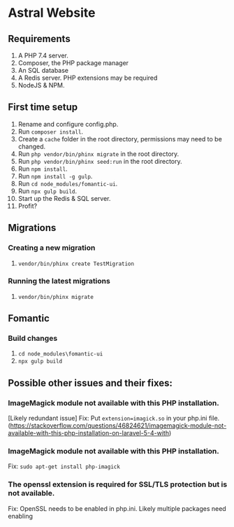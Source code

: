 # Astral Website

## Requirements
1. A PHP 7.4 server.
2. Composer, the PHP package manager
3. An SQL database
4. A Redis server. PHP extensions may be required
5. NodeJS & NPM.

## First time setup
1. Rename and configure config.php.
2. Run `composer install`.
3. Create a `cache` folder in the root directory, permissions may need to be changed.
4. Run `php vendor/bin/phinx migrate` in the root directory.
5. Run `php vendor/bin/phinx seed:run` in the root directory.
6. Run `npm install`. 
7. Run `npm install -g gulp`.
8. Run `cd node_modules/fomantic-ui`.
9. Run `npx gulp build`.
10. Start up the Redis & SQL server.
11. Profit?

## Migrations

### Creating a new migration
1. `vendor/bin/phinx create TestMigration`

### Running the latest migrations
1. `vendor/bin/phinx migrate`

## Fomantic

### Build changes
1. `cd node_modules\fomantic-ui`
2. `npx gulp build`


## Possible other issues and their fixes:

### ImageMagick module not available with this PHP installation.
[Likely redundant issue] Fix: Put `extension=imagick.so` in your php.ini file. (https://stackoverflow.com/questions/46824621/imagemagick-module-not-available-with-this-php-installation-on-laravel-5-4-with)

### ImageMagick module not available with this PHP installation.
Fix: `sudo apt-get install php-imagick`


### The openssl extension is required for SSL/TLS protection but is not available.
Fix: OpenSSL needs to be enabled in php.ini. Likely multiple packages need enabling


